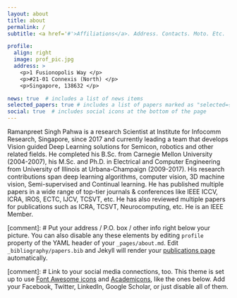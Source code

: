 ```yaml
---
layout: about
title: about
permalink: /
subtitle: <a href='#'>Affiliations</a>. Address. Contacts. Moto. Etc.

profile:
  align: right
  image: prof_pic.jpg
  address: >
    <p>1 Fusionopolis Way </p>
    <p>#21-01 Connexis (North) </p>
    <p>Singapore, 138632 </p>

news: true  # includes a list of news items
selected_papers: true # includes a list of papers marked as "selected={true}"
social: true  # includes social icons at the bottom of the page
---
```


Ramanpreet Singh Pahwa is a research Scientist at Institute for Infocomm Research, Singapore, since 2017 and currently leading a team that develops Vision guided Deep Learning solutions for Semicon, robotics and other related fields. He completed his B.Sc. from Carnegie Mellon University (2004-2007), his M.Sc. and Ph.D. in Electrical and Computer Engineering from University of Illinois at Urbana-Champaign (2009-2017). His research contributions span deep learning algorithms, computer vision, 3D machine vision,  Semi-supervised and Continual learning. He has published multiple papers in a wide range of top-tier journals & conferences like IEEE ICCV, ICRA, IROS, ECTC, IJCV, TCSVT, etc.  He has also reviewed multiple papers for publications such as ICRA, TCSVT, Neurocomputing, etc. He is an IEEE Member.

[comment]: # Put your address / P.O. box / other info right below your picture. You can also disable any these elements by editing `profile` property of the YAML header of your `_pages/about.md`. Edit `_bibliography/papers.bib` and Jekyll will render your [publications page](/al-folio/publications/) automatically.

[comment]: # Link to your social media connections, too. This theme is set up to use [Font Awesome icons](http://fortawesome.github.io/Font-Awesome/) and [Academicons](https://jpswalsh.github.io/academicons/), like the ones below. Add your Facebook, Twitter, LinkedIn, Google Scholar, or just disable all of them.
